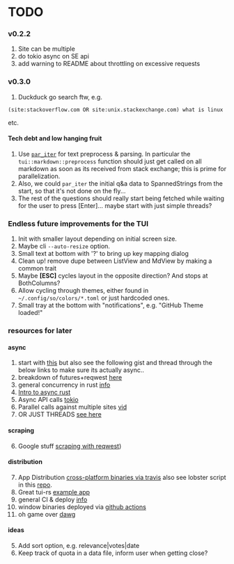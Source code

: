 # TODO

### v0.2.2
1. Site can be multiple
2. do tokio async on SE api
3. add warning to README about throttling on excessive requests

### v0.3.0
1. Duckduck go search ftw, e.g.
```
(site:stackoverflow.com OR site:unix.stackexchange.com) what is linux
```
etc.

#### Tech debt and low hanging fruit
1. Use [`par_iter`](https://github.com/rayon-rs/rayon) for text preprocess &
   parsing. In particular the `tui::markdown::preprocess` function should just
   get called on all markdown as soon as its received from stack exchange; this
   is prime for parallelization.
2. Also, we could `par_iter` the initial q&a data to SpannedStrings from the
   start, so that it's not done on the fly...
3. The rest of the questions should really start being fetched while waiting for
   the user to press [Enter]... maybe start with just simple threads?

### Endless future improvements for the TUI
1. Init with smaller layout depending on initial screen size.
2. Maybe cli `--auto-resize` option.
3. Small text at bottom with '?' to bring up key mapping dialog
4. Clean up! remove dupe between ListView and MdView by making a common trait
5. Maybe **[ESC]** cycles layout in the opposite direction? And stops at
   BothColumns?
6. Allow cycling through themes, either found in `~/.config/so/colors/*.toml`
    or just hardcoded ones.
7. Small tray at the bottom with "notifications", e.g. "GitHub Theme loaded!"

### resources for later

#### async
1. start with [this](http://patshaughnessy.net/2020/1/20/downloading-100000-files-using-async-rust) but also see the following gist and thread through the below links to make sure its actually async..
0. breakdown of futures+reqwest [here](https://stackoverflow.com/questions/51044467/how-can-i-perform-parallel-asynchronous-http-get-requests-with-reqwest)
0. general concurrency in rust [info](https://blog.yoshuawuyts.com/streams-concurrency/)
0. [Intro to async rust](http://jamesmcm.github.io/blog/2020/05/06/a-practical-introduction-to-async-programming-in-rust/)
1. Async API calls [tokio](https://stackoverflow.com/a/57770687)
2. Parallel calls against multiple sites [vid](https://www.youtube.com/watch?v=O-LagKc0MPA)
0. OR JUST THREADS [see here](https://rust-lang.github.io/async-book/01_getting_started/02_why_async.html)

#### scraping
6. Google stuff [scraping with reqwest](https://rust-lang-nursery.github.io/rust-cookbook/web/scraping.html))

#### distribution
7. App Distribution
   [cross-platform binaries via travis](https://github.com/rustwasm/wasm-pack/blob/51e6351c28fbd40745719e6d4a7bf26dadd30c85/.travis.yml#L74-L91)
   also see lobster script in this [repo](https://git.sr.ht/~wezm/lobsters).
9. Great tui-rs [example app](https://github.com/SoptikHa2/desed/blob/master/src/ui/tui.rs)
11. general CI & deploy [info](https://rust-cli.github.io/book/tutorial/packaging.html)
12. window binaries deployed via [github actions](https://github.com/rust-av/av-metrics)
13. oh game over [dawg](https://github.com/japaric/trust)

#### ideas
5. Add sort option, e.g. relevance|votes|date
8. Keep track of quota in a data file, inform user when getting close?
